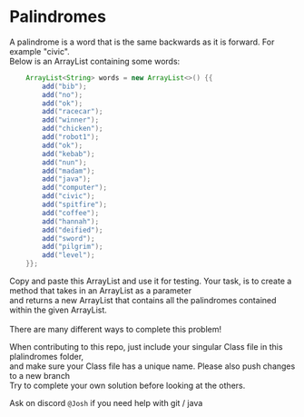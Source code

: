 <h1> Palindromes </h1>
 A palindrome is a word that is the same backwards as it is forward. For example "civic". </br>
 Below is an ArrayList containing some words:

```java
    ArrayList<String> words = new ArrayList<>() {{
        add("bib");
        add("no");
        add("ok");
        add("racecar");
        add("winner");
        add("chicken");
        add("robot1");
        add("ok");
        add("kebab");
        add("nun");
        add("madam");
        add("java");
        add("computer");
        add("civic");
        add("spitfire");
        add("coffee");
        add("hannah");
        add("deified");
        add("sword");
        add("pilgrim");
        add("level");
    }};
  ```
  
  Copy and paste this ArrayList and use it for testing. Your task, is to create a method that takes in an ArrayList<String> as a parameter </br>
  and returns a new ArrayList<String> that contains all the palindromes contained within the given ArrayList. </br>
  </br>
  There are many different ways to complete this problem!
  </br>

When contributing to this repo, just include your singular Class file in this plalindromes folder,</br>
and make sure your Class file has a unique name. Please also push changes to a new branch</br>
Try to complete your own solution before looking at the others.

Ask on discord ```@Josh``` if you need help with git / java
